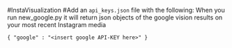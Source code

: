 #InstaVisualization
#Add an `api_keys.json` file with the following:
When you run new_google.py it will return json objects of the google vision results on your most recent Instagram media



`{
    "google" : "<insert google API-KEY here>"
}`
